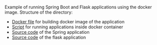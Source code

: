Example of running Spring Boot and Flask applications using the docker image. Structure of the directory:
* [Docker file](Dockerfile) for building docker image of the application
* [Script](run-services.sh) for running applications inside docker container
* [Source code](spring-service) of the Spring application
* [Source code](flask-service) of the flask application
